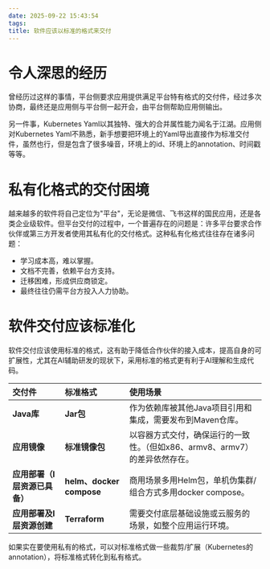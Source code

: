 ```yaml
---
date: 2025-09-22 15:43:54
tags:
title: 软件应该以标准的格式来交付
---
```

# 令人深思的经历

曾经历过这样的事情，平台侧要求应用提供满足平台特有格式的交付件，经过多次协商，最终还是应用侧与平台侧一起开会，由平台侧帮助应用侧输出。

另一件事，Kubernetes Yaml以其独特、强大的合并属性能力闻名于江湖。应用侧对Kubernetes Yaml不熟悉，新手想要把环境上的Yaml导出直接作为标准交付件，虽然也行，但是包含了很多噪音，环境上的id、环境上的annotation、时间戳等等。
# 私有化格式的交付困境

越来越多的软件将自己定位为"平台"，无论是微信、飞书这样的国民应用，还是各类企业级软件。但平台交付的过程中，一个普遍存在的问题是：许多平台要求合作伙伴或第三方开发者使用其私有化的交付格式。这种私有化格式往往存在诸多问题：
- 学习成本高，难以掌握。
- 文档不完善，依赖平台方支持。
- 迁移困难，形成供应商锁定。
- 最终往往仍需平台方投入人力协助。

# 软件交付应该标准化

软件交付应该使用标准的格式，这有助于降低合作伙伴的接入成本，提高自身的可扩展性，尤其在AI辅助研发的现状下，采用标准的格式更有利于AI理解和生成代码。

| 交付件               | 标准格式                    | 使用场景                                         |
| :---------------- | :---------------------- | :------------------------------------------- |
| **Java库**         | **Jar包**                | 作为依赖库被其他Java项目引用和集成，需要发布到Maven仓库。            |
| **应用镜像**          | **标准镜像包**               | 以容器方式交付，确保运行的一致性。（但如x86、armv8、armv7）的差异依然存在。 |
| **应用部署（I层资源已具备）** | **helm、docker compose** | 商用场景多用Helm包，单机伪集群/组合方式多用docker compose。      |
| **应用部署及I层资源创建**   | **Terraform**           | 需要交付底层基础设施或云服务的场景，如整个应用运行环境。                 |

如果实在要使用私有的格式，可以对标准格式做一些裁剪/扩展（Kubernetes的annotation），将标准格式转化到私有格式。